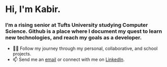 # **Hi, I'm Kabir.**

### I’m a rising senior at Tufts University studying Computer Science. Github is a place where I document my quest to learn new technologies, and reach my goals as a developer.

- 👨‍💻 Follow my journey through my personal, collaborative, and school projects.
- 📫 Send me an [email](mailto:kabir.pamnani@tufts.edu) or connect with me on [LinkedIn](https://www.linkedin.com/in/kabirpamnani/).

